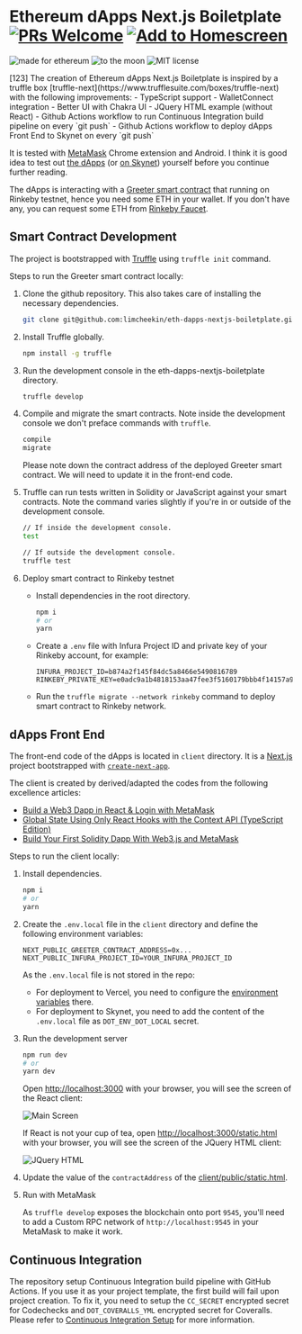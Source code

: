 # Ethereum dApps Next.js Boiletplate [![PRs Welcome](https://img.shields.io/badge/PRs-welcome-brightgreen.svg?style=flat-square)](http://makeapullrequest.com) [![Add to Homescreen](https://img.shields.io/badge/Skynet-Add%20To%20Homescreen-00c65e?logo=skynet&labelColor=0d0d0d)](https://homescreen.hns.siasky.net/#/skylink/AQDeoXNWsZyfJhkSkRIzaThBlmzVKaySy9mpPvOmIcSIoA)

<p>
  <img alt="made for ethereum" src="https://img.shields.io/badge/made_for-ethereum-771ea5.svg">
  <img alt="to the moon" src="https://img.shields.io/badge/to_the-moon-fab127.svg">
  <img alt="MIT license" src="https://img.shields.io/badge/license-MIT-blue.svg">
</p>
[123]
The creation of Ethereum dApps Next.js Boiletplate is inspired by a truffle box [truffle-next](https://www.trufflesuite.com/boxes/truffle-next) with the
following improvements:
 - TypeScript support
 - WalletConnect integration
 - Better UI with Chakra UI
 - JQuery HTML example (without React)
 - Github Actions workflow to run Continuous Integration build pipeline on every `git push`
 - Github Actions workflow to deploy dApps Front End to Skynet on every `git push`

It is tested with [MetaMask](https://metamask.io/) Chrome extension and Android. I think it is good idea to test out [the dApps](https://eth-dapps-nextjs-boiletplate.vercel.app/) (or [on Skynet](https://040dt8bjaqopp7p6349924hjd4s435jcqkkqp4mbr6kjtst64728h80.siasky.net/)) yourself before you continue further reading.

The dApps is interacting with a [Greeter smart contract](https://github.com/ethereum/ethereum-org/blob/master/views/content/greeter.md) that running on Rinkeby testnet, hence you need some ETH in your wallet. If you don't have any, you can request some ETH from [Rinkeby Faucet](https://faucet.rinkeby.io/). 


## Smart Contract Development
The project is bootstrapped with [Truffle](https://www.trufflesuite.com/truffle) using `truffle init` command.

Steps to run the Greeter smart contract locally:
1. Clone the github repository. This also takes care of installing the necessary dependencies.
    ```bash
    git clone git@github.com:limcheekin/eth-dapps-nextjs-boiletplate.git
    ```

2. Install Truffle globally.
    ```bash
    npm install -g truffle
    ```

3. Run the development console in the eth-dapps-nextjs-boiletplate directory.
    ```bash
    truffle develop
    ```

4. Compile and migrate the smart contracts. Note inside the development console we don't preface commands with `truffle`.
    ```bash
    compile
    migrate
    ```
    Please note down the contract address of the deployed Greeter smart contract. We will need to update it in the front-end code.

5. Truffle can run tests written in Solidity or JavaScript against your smart contracts. Note the command varies slightly if you're in or outside of the development console.
    ```bash
    // If inside the development console.
    test

    // If outside the development console.
    truffle test
    ```
6. Deploy smart contract to Rinkeby testnet
    - Install dependencies in the root directory.
        ```bash
        npm i
        # or
        yarn
        ```
    - Create a `.env` file with Infura Project ID and private key of your Rinkeby account, for example:
        ```
        INFURA_PROJECT_ID=b874a2f145f84dc5a8466e5490816789
        RINKEBY_PRIVATE_KEY=e0adc9a1b4818153aa47fee3f5160179bbb4f14157a971c133c22e2e35f88c9e
        ```
    - Run the `truffle migrate --network rinkeby` command to deploy smart contract to Rinkeby network.



## dApps Front End
The front-end code of the dApps is located in `client` directory. It is a [Next.js](https://nextjs.org/) project bootstrapped with [`create-next-app`](https://github.com/vercel/next.js/tree/canary/packages/create-next-app).

The client is created by derived/adapted the codes from the following excellence articles:
- [Build a Web3 Dapp in React & Login with MetaMask](https://dev.to/jacobedawson/build-a-web3-dapp-in-react-login-with-metamask-4chp)
- [Global State Using Only React Hooks with the Context API (TypeScript Edition)](https://javascript.plainenglish.io/global-state-using-only-react-hooks-with-the-context-api-typescript-edition-ada822fc282c)
- [Build Your First Solidity Dapp With Web3.js and MetaMask](http://blog.adnansiddiqi.me/build-your-first-solidity-dapp-with-web3-js-and-metamask/)

Steps to run the client locally:
1. Install dependencies.
    ```bash
    npm i
    # or
    yarn
    ```

2. Create the `.env.local` file in the `client` directory and define the following environment variables:
    ```
    NEXT_PUBLIC_GREETER_CONTRACT_ADDRESS=0x...
    NEXT_PUBLIC_INFURA_PROJECT_ID=YOUR_INFURA_PROJECT_ID
    ```
   As the `.env.local` file is not stored in the repo:
   - For deployment to Vercel, you need to configure the [environment variables](https://vercel.com/docs/concepts/projects/environment-variables) there.
   - For deployment to Skynet, you need to add the content of the `.env.local` file as `DOT_ENV_DOT_LOCAL` secret.

3. Run the development server
    ```bash
    npm run dev
    # or
    yarn dev
    ```
    Open [http://localhost:3000](http://localhost:3000) with your browser, you will see the screen of the React client:
    
    ![Main Screen](https://github.com/limcheekin/eth-dapps-nextjs-boiletplate/raw/master/doc/images/main.png "Main Screen")

    If React is not your cup of tea, open [http://localhost:3000/static.html](http://localhost:3000/static.html) with your browser, you will see the screen of the JQuery HTML client:

    ![JQuery HTML](https://github.com/limcheekin/eth-dapps-nextjs-boiletplate/raw/master/doc/images/static.png "JQuery HTML")

3. Update the value of the `contractAddress` of the [client/public/static.html](client/public/static.html#L101).

4. Run with MetaMask
    
    As `truffle develop` exposes the blockchain onto port `9545`, you'll need to add a Custom RPC network of `http://localhost:9545` in your MetaMask to make it work.

## Continuous Integration
The repository setup Continuous Integration build pipeline with GitHub Actions. If you use it as your project template, the first build will fail upon project creation. To fix it, you need to setup the `CC_SECRET` encrypted secret for Codechecks and `DOT_COVERALLS_YML` encrypted secret for Coveralls. Please refer to [Continuous Integration Setup](doc/ContinuousIntegrationSetup.md) for more information.
